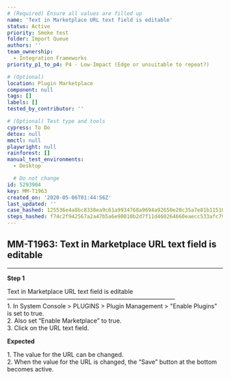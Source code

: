 ```yaml
---
# (Required) Ensure all values are filled up
name: 'Text in Marketplace URL text field is editable'
status: Active
priority: Smoke test
folder: Import Queue
authors: ''
team_ownership:
  - Integration Frameworks
priority_p1_to_p4: P4 - Low-Impact (Edge or unsuitable to repeat?)

# (Optional)
location: Plugin Marketplace
component: null
tags: []
labels: []
tested_by_contributor: ''

# (Optional) Test type and tools
cypress: To Do
detox: null
mmctl: null
playwright: null
rainforest: []
manual_test_environments:
  - Desktop

  # Do not change
id: 5293904
key: MM-T1963
created_on: '2020-05-06T01:44:56Z'
last_updated: ''
case_hashed: 125536e4a8bc8338ea9c61a9934768a9694a92650e20c35a7e81b115108adeaee40fde852ed4bdd75f4b2f039bba29c2
steps_hashed: f74c2f942567a2a47b5a6e90010b2d7f11d460264660eaecc533afc79cdb4f646cf84a82f4bdc63a28dfa3c8fb9dea27
---
```


<!-- (Auto-generated) Based on frontmatter's "key" and "name" -->

## MM-T1963: Text in Marketplace URL text field is editable

---

**Step 1**

Text in Marketplace URL text field is editable\
————————————————————————————\
1\. In System Console > PLUGINS > Plugin Management > "Enable Plugins" is set to true.\
2\. Also set “Enable Marketplace” to true.\
3\. Click on the URL text field.

**Expected**

1\. The value for the URL can be changed.\
2\. When the value for the URL is changed, the “Save” button at the bottom becomes active.
